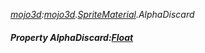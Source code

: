 _[mojo3d](../../modules/mojo3d/mojo3d-module.md):[mojo3d](../../modules/mojo3d/mojo3d-module.md).[SpriteMaterial](../../modules/mojo3d/mojo3d-spritematerial.md).AlphaDiscard_
##### Property AlphaDiscard:[Float](../../modules/wonkey/wonkey-types-float.md)
